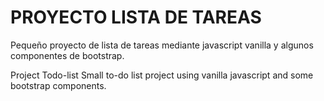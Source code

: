 # PROYECTO LISTA DE TAREAS
Pequeño proyecto de lista de tareas mediante javascript vanilla y algunos componentes de bootstrap.

Project Todo-list
Small to-do list project using vanilla javascript and some bootstrap components.
